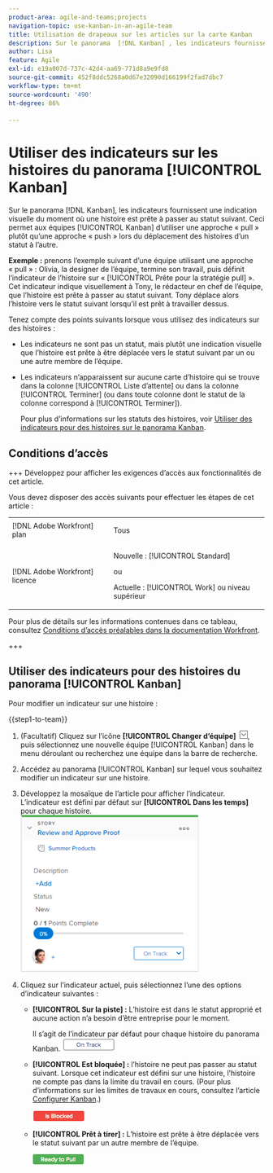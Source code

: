 ```yaml
---
product-area: agile-and-teams;projects
navigation-topic: use-kanban-in-an-agile-team
title: Utilisation de drapeaux sur les articles sur la carte Kanban
description: Sur le panorama  [!DNL Kanban] , les indicateurs fournissent une indication visuelle du moment où une histoire est prête à passer au statut suivant. Cela permet aux équipes Kanban d’utiliser une approche « pull » plutôt qu’une approche « push » lors du déplacement des histoires d’un statut à l’autre.
author: Lisa
feature: Agile
exl-id: e19a007d-737c-42d4-aa69-771d8a9e9fd8
source-git-commit: 452f8ddc5268a0d67e32090d166199f2fad7dbc7
workflow-type: tm+mt
source-wordcount: '490'
ht-degree: 86%

---
```


# Utiliser des indicateurs sur les histoires du panorama [!UICONTROL Kanban]

Sur le panorama [!DNL Kanban], les indicateurs fournissent une indication visuelle du moment où une histoire est prête à passer au statut suivant. Ceci permet aux équipes [!UICONTROL Kanban] d’utiliser une approche « pull » plutôt qu’une approche « push » lors du déplacement des histoires d’un statut à l’autre.

**Exemple :** prenons l’exemple suivant d’une équipe utilisant une approche « pull » : Olivia, la designer de l’équipe, termine son travail, puis définit l’indicateur de l’histoire sur « [!UICONTROL Prête pour la stratégie pull] ». Cet indicateur indique visuellement à Tony, le rédacteur en chef de l’équipe, que l’histoire est prête à passer au statut suivant. Tony déplace alors l’histoire vers le statut suivant lorsqu’il est prêt à travailler dessus.

Tenez compte des points suivants lorsque vous utilisez des indicateurs sur des histoires :

* Les indicateurs ne sont pas un statut, mais plutôt une indication visuelle que l’histoire est prête à être déplacée vers le statut suivant par un ou une autre membre de l’équipe.
* Les indicateurs n’apparaissent sur aucune carte d’histoire qui se trouve dans la colonne [!UICONTROL Liste d’attente] ou dans la colonne [!UICONTROL Terminer] (ou dans toute colonne dont le statut de la colonne correspond à [!UICONTROL Terminer]).

  Pour plus d’informations sur les statuts des histoires, voir [Utiliser des indicateurs pour des histoires sur le panorama Kanban](#updating-the-status-of-stories-and-subtasks).

## Conditions d’accès

+++ Développez pour afficher les exigences d’accès aux fonctionnalités de cet article.

Vous devez disposer des accès suivants pour effectuer les étapes de cet article :

<table style="table-layout:auto"> 
 <col> 
 </col> 
 <col> 
 </col> 
 <tbody> 
  <tr> 
   <td role="rowheader">[!DNL Adobe Workfront] plan</td> 
   <td> <p>Tous</p> </td> 
  </tr> 
  <tr> 
   <td role="rowheader">[!DNL Adobe Workfront] licence</td> 
   <td> <p>Nouvelle : [!UICONTROL Standard]</p> 
   ou
   <p>Actuelle : [!UICONTROL Work] ou niveau supérieur</p> </td> 
  </tr>
 </tbody> 
</table>

Pour plus de détails sur les informations contenues dans ce tableau, consultez [Conditions d’accès préalables dans la documentation Workfront](/help/quicksilver/administration-and-setup/add-users/access-levels-and-object-permissions/access-level-requirements-in-documentation.md).

+++

## Utiliser des indicateurs pour des histoires du panorama [!UICONTROL Kanban]

Pour modifier un indicateur sur une histoire :

{{step1-to-team}}

1. (Facultatif) Cliquez sur l’icône **[!UICONTROL Changer d’équipe]** ![Icône Changer d’équipe](assets/switch-team-icon.png), puis sélectionnez une nouvelle équipe [!UICONTROL Kanban] dans le menu déroulant ou recherchez une équipe dans la barre de recherche.

1. Accédez au panorama [!UICONTROL Kanban] sur lequel vous souhaitez modifier un indicateur sur une histoire.
1. Développez la mosaïque de l’article pour afficher l’indicateur.
L’indicateur est défini par défaut sur **[!UICONTROL Dans les temps]** pour chaque histoire.
   ![Carte Kanban](assets/agile-storycard-kanban-2021-350x308.png)

1. Cliquez sur l’indicateur actuel, puis sélectionnez l’une des options d’indicateur suivantes :

   * **[!UICONTROL Sur la piste] :** L’histoire est dans le statut approprié et aucune action n’a besoin d’être entreprise pour le moment.

     Il s’agit de l’indicateur par défaut pour chaque histoire du panorama Kanban.
     ![kanban_flag_ontrack.png](assets/kanban-flag-ontrack.png)

   * **[!UICONTROL Est bloquée] :** l’histoire ne peut pas passer au statut suivant. Lorsque cet indicateur est défini sur une histoire, l’histoire ne compte pas dans la limite du travail en cours. (Pour plus d’informations sur les limites de travaux en cours, consultez l’article [Configurer Kanban](../../agile/get-started-with-agile-in-workfront/configure-kanban.md).)

     ![kanban_flag_block.png](assets/kanban-flag-blocked.png)

   * **[!UICONTROL Prêt à tirer] :** L’histoire est prête à être déplacée vers le statut suivant par un autre membre de l’équipe.

     ![kanban_flag_ready.png](assets/kanban-flag-ready.png)
